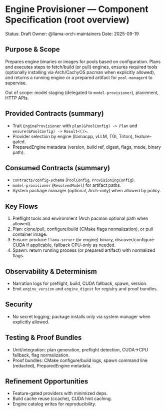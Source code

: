 # Engine Provisioner — Component Specification (root overview)

Status: Draft
Owner: @llama-orch-maintainers
Date: 2025-09-19

## Purpose & Scope

Prepares engine binaries or images for pools based on configuration. Plans and executes steps to fetch/build (or pull) engines, ensures required tools (optionally installing via Arch/CachyOS pacman when explicitly allowed), and returns a running engine or a prepared artifact for `pool-managerd` to supervise.

Out of scope: model staging (delegated to `model-provisioner`), placement, HTTP APIs.

## Provided Contracts (summary)

- Trait `EngineProvisioner` with `plan(&PoolConfig) -> Plan` and `ensure(&PoolConfig) -> Result<()>`.
- Provider selection by engine (llamacpp, vLLM, TGI, Triton), feature-gated.
- PreparedEngine metadata (version, build ref, digest, flags, mode, binary path).

## Consumed Contracts (summary)

- `contracts/config-schema` (`PoolConfig`, `ProvisioningConfig`).
- `model-provisioner` (`ResolvedModel`) for artifact paths.
- System package manager (optional, Arch-only) when allowed by policy.

## Key Flows

1) Preflight tools and environment (Arch pacman optional path when allowed).
2) Plan: clone/pull, configure/build (CMake flags normalization), or pull container image.
3) Ensure: produce `llama-server` (or engine) binary, discover/configure CUDA if applicable, fallback CPU-only as needed.
4) Spawn: return running process (or prepared artifact) with normalized flags.

## Observability & Determinism

- Narration logs for preflight, build, CUDA fallback, spawn, version.
- Emit `engine_version` and `engine_digest` for registry and proof bundles.

## Security

- No secret logging; package installs only via system manager when explicitly allowed.

## Testing & Proof Bundles

- Unit/integration: plan generation, preflight detection, CUDA→CPU fallback, flag normalization.
- Proof bundles: CMake configure/build logs, spawn command line (redacted), PreparedEngine metadata.

## Refinement Opportunities

- Feature-gated providers with minimized deps.
- Build cache reuse (ccache), CUDA hint caching.
- Engine catalog writes for reproducibility.
